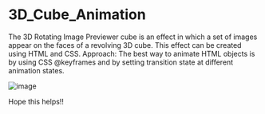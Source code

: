 # 3D_Cube_Animation

The 3D Rotating Image Previewer cube is an effect in which a set of images appear on the faces of a revolving 3D cube. 
This effect can be created using HTML and CSS. 
Approach: The best way to animate HTML objects is by using CSS @keyframes and by setting transition state at different animation states.

![image](https://github.com/anoushkadhar123/3D_Cube_Animation/assets/128288400/ab626d23-bcd7-4746-ab60-eba174d0dbe3)

Hope this helps!!
